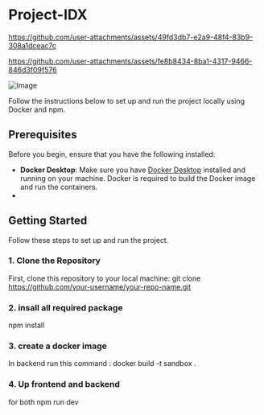 # Project-IDX

https://github.com/user-attachments/assets/49fd3db7-e2a9-48f4-83b9-308a1dceac7c

https://github.com/user-attachments/assets/fe8b8434-8ba1-4317-9466-846d3f09f576

![Image](https://github.com/user-attachments/assets/a716852d-1b01-4b20-9a6f-7495d7197d15)

Follow the instructions below to set up and run the project locally using Docker and npm.

## Prerequisites

Before you begin, ensure that you have the following installed:

- **Docker Desktop**: Make sure you have [Docker Desktop](https://www.docker.com/products/docker-desktop) installed and running on your machine. Docker is required to build the Docker image and run the containers.
- 
## Getting Started

Follow these steps to set up and run the project.

### 1. Clone the Repository

First, clone this repository to your local machine:
git clone https://github.com/your-username/your-repo-name.git

### 2. insall all required package
npm install

### 3. create a docker image 
In backend run this command : docker build -t sandbox .

### 4. Up frontend and backend
for both  npm run dev

